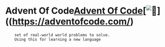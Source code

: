 # Advent Of Code[Advent Of Code](https://adventofcode.com/)[![🔗](URL)]((https://adventofcode.com/)

        set of real-world world problems to solve.
        Using this for learning a new language
